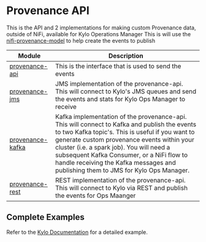 Provenance API
==============

This is the API and 2 implementations for making custom Provenance data, outside of NiFi, available for Kylo Operations Manager
This is will use the [nifi-provenance-model](../nifi/nifi-provenance-model) to help create the events to publish



| Module        | Description           |
| ------------- |-------------|
| [provenance-api](provenance-api) | This is the interface that is used to send the events
| [provenance-jms](provenance-jms) | JMS implementation of the provenance-api. This will connect to Kylo's JMS queues and send the events and stats for Kylo Ops Manager to receive
| [provenance-kafka](provenance-kafka) | Kafka implementation of the provenance-api.  This will connect to Kafka and publish the events to two Kafka topic's.  This is useful if you want to generate custom provenance events within your cluster (i.e. a spark job).  You will need a subsequent Kafka Consumer, or a NiFi flow to handle receiving the Kafka messages and publishing them to JMS for Kylo Ops Manager.
| [provenance-rest](provenance-rest) | REST implementation of the provenance-api. This will connect to Kylo via REST and publish the events for Ops Maanger


## Complete Examples
   Refer to the [Kylo Documentation](http://kylo.readthedocs.io/en/master/how-to-guides/CustomProvenanceEvents.html) for a detailed example.



